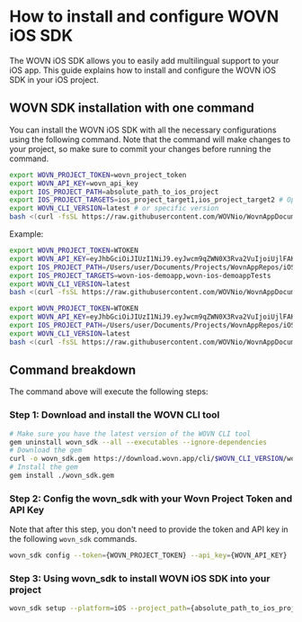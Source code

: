 # How to install and configure WOVN iOS SDK

The WOVN iOS SDK allows you to easily add multilingual support to your iOS app. This guide explains how to install and configure the WOVN iOS SDK in your iOS project.

## WOVN SDK installation with one command

You can install the WOVN iOS SDK with all the necessary configurations using the following command. Note that the command will make changes to your project, so make sure to commit your changes before running the command.

```bash
export WOVN_PROJECT_TOKEN=wovn_project_token
export WOVN_API_KEY=wovn_api_key
export IOS_PROJECT_PATH=absolute_path_to_ios_project
export IOS_PROJECT_TARGETS=ios_project_target1,ios_project_target2 # Optional, default is the same as project name
export WOVN_CLI_VERSION=latest # or specific version
bash <(curl -fsSL https://raw.githubusercontent.com/WOVNio/WovnAppDocumentation/main/docs/iOS/scripts/ios_install_script.sh)
```

Example:

```bash
export WOVN_PROJECT_TOKEN=WTOKEN
export WOVN_API_KEY=eyJhbGciOiJIUzI1NiJ9.eyJwcm9qZWN0X3Rva2VuIjoiUjlFAKEvIiwidG9rZW5fdXVpZCI6IFAKETY3NTA1LWNjOWEtNDJiMS05N2YzLFAKEDA5YWIyYzJlZiJ9.BmeOFN78Qj-FAKETS16BVOFAKEwbqZgHZvYVxDjYriE
export IOS_PROJECT_PATH=/Users/user/Documents/Projects/WovnAppRepos/iOS/examples/wovn-ios-demoapp/wovn-ios-demoapp.xcodeproj
export IOS_PROJECT_TARGETS=wovn-ios-demoapp,wovn-ios-demoappTests
export WOVN_CLI_VERSION=latest
bash <(curl -fsSL https://raw.githubusercontent.com/WOVNio/WovnAppDocumentation/main/docs/iOS/scripts/ios_install_script.sh)
```

```bash
export WOVN_PROJECT_TOKEN=WTOKEN
export WOVN_API_KEY=eyJhbGciOiJIUzI1NiJ9.eyJwcm9qZWN0X3Rva2VuIjoiUjlFAKEvIiwidG9rZW5fdXVpZCI6IFAKETY3NTA1LWNjOWEtNDJiMS05N2YzLFAKEDA5YWIyYzJlZiJ9.BmeOFN78Qj-FAKETS16BVOFAKEwbqZgHZvYVxDjYriE
export IOS_PROJECT_PATH=/Users/user/Documents/Projects/WovnAppRepos/iOS/examples/wovn-ios-demoapp/wovn-ios-demoapp.xcodeproj
export WOVN_CLI_VERSION=latest
bash <(curl -fsSL https://raw.githubusercontent.com/WOVNio/WovnAppDocumentation/main/docs/iOS/scripts/ios_install_script.sh)
```

## Command breakdown

The command above will execute the following steps:

### Step 1: Download and install the WOVN CLI tool

```bash
# Make sure you have the latest version of the WOVN CLI tool
gem uninstall wovn_sdk --all --executables --ignore-dependencies
# Download the gem
curl -o wovn_sdk.gem https://download.wovn.app/cli/$WOVN_CLI_VERSION/wovn_sdk.gem
# Install the gem
gem install ./wovn_sdk.gem
```

### Step 2: Config the **wovn_sdk** with your Wovn Project Token and API Key

Note that after this step, you don't need to provide the token and API key in the following `wovn_sdk` commands.

```bash
wovn_sdk config --token={WOVN_PROJECT_TOKEN} --api_key={WOVN_API_KEY}
```

### Step 3: Using **wovn_sdk** to install WOVN iOS SDK into your project

```bash
wovn_sdk setup --platform=iOS --project_path={absolute_path_to_ios_project} --sdk_version=latest --with_kickstart --with_string_resources -y
```
